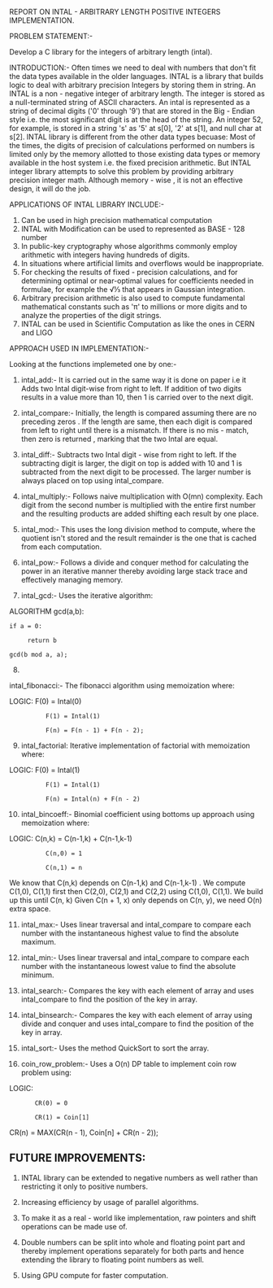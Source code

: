 REPORT ON INTAL - ARBITRARY LENGTH POSITIVE INTEGERS IMPLEMENTATION.

PROBLEM STATEMENT:-  

Develop a C library for the integers of arbitrary length (intal).

INTRODUCTION:- 
Often times we need to deal with numbers that don't fit the data types available in the older languages.
INTAL is a library that builds logic to deal with arbitrary precision Integers by storing them in string.
An INTAL is a non - negative integer of arbitrary length. The integer is stored as a null-terminated string of ASCII characters. An intal is represented as a string of decimal digits ('0' through '9') that are stored in the Big - Endian style i.e. the most significant digit is at the head of the string. 
An integer 52, for example, is stored in a string 's' as '5' at s[0], '2' at s[1], and null char at s[2].
INTAL library is different from the other data types becuase:  Most of the times, the digits of precision of calculations performed on numbers is limited only by the memory allotted to those existing data types or memory available in the host system i.e. the fixed precision arithmetic. But INTAL integer library attempts to solve this problem by providing arbitrary precision integer math.
Although memory - wise , it is not an effective design, it will do the job.

APPLICATIONS OF INTAL LIBRARY INCLUDE:- 

1) Can be used in high precision mathematical computation
2) INTAL with Modification can be used to represented as BASE - 128 number
3) In public-key cryptography whose algorithms commonly employ arithmetic with integers having hundreds of digits.
4) In situations where artificial limits and overflows would be inappropriate.
5) For checking the results of fixed - precision calculations, and for determining optimal or near-optimal values for coefficients needed in formulae, for example the √⅓ that appears in Gaussian integration.
6) Arbitrary precision arithmetic is also used to compute fundamental mathematical constants such as 'π' to millions or more digits and to analyze the properties of the digit strings.
7) INTAL can be used in Scientific Computation as like the ones in CERN and LIGO

APPROACH USED IN IMPLEMENTATION:- 


Looking at the functions implemeted one by one:- 

1) intal_add:- It is carried out in the same way it is done on paper i.e it Adds two Intal digit-wise from right to left. If addition of two digits results in a value
 more than 10, then 1 is carried over to the next digit.

2) intal_compare:- Initially, the length is compared assuming there are no preceding zeros . If the length are same, 
then each digit is compared from left to right until there is a  mismatch. If there is no mis - match, then zero is returned , 
marking that the two Intal are equal.

3) intal_diff:- Subtracts two Intal digit - wise from right to left. If the subtracting digit is larger, the
 digit on top is added with 10 and 1 is subtracted from the next digit to be processed. The larger number 
is always placed on top using intal_compare. 

4) intal_multiply:- Follows naive multiplication with O(mn) complexity. Each digit from the second number is
 multiplied with the entire first number and the resulting products are added shifting each result by one 
place.

5) intal_mod:- This uses the long division method to compute, where the quotient isn't stored and the result 
remainder is the one that is cached from each computation.

6) intal_pow:- Follows a divide and conquer method for calculating the power in an iterative manner thereby avoiding large stack trace and effectively managing memory.

7) intal_gcd:- Uses the iterative algorithm:
 
ALGORITHM gcd(a,b):
    
	if a = 0:
      
	     return b
    
	gcd(b mod a, a);


8) 
intal_fibonacci:- The fibonacci algorithm using memoization where:

LOGIC:
  F(0) = Intal(0)
  
              F(1) = Intal(1)
 
              F(n) = F(n - 1) + F(n - 2);

9) intal_factorial: Iterative implementation of factorial with memoization where:

LOGIC:
  F(0) = Intal(1)
  
              F(1) = Intal(1)
  
              F(n) = Intal(n) + F(n - 2)

10) intal_bincoeff:- Binomial coefficient using bottoms up approach using memoization where:

LOGIC:
  C(n,k) = C(n-1,k) + C(n-1,k-1)
  
              C(n,0) = 1
  
              C(n,1) = n
  
We know that C(n,k) depends on C(n-1,k) and C(n-1,k-1)
.  We compute C(1,0), C(1,1) first then C(2,0), C(2,1) and C(2,2) using
  C(1,0), C(1,1). We build up this until C(n, k)
  Given C(n + 1, x) only depends on C(n, y), we need O(n) extra space.

11) intal_max:- Uses linear traversal and intal_compare to compare each number with the instantaneous 
highest value to find the absolute maximum.

12) intal_min:- Uses linear traversal and intal_compare to compare each number with the instantaneous 
lowest value to find the absolute minimum.

13) intal_search:- Compares the key with each element of array and uses intal_compare to find 
the position of the key in array.

14) intal_binsearch:- Compares the key with each element of array using divide and conquer
 and uses intal_compare to find the position of the key in array.

15) intal_sort:- Uses the method QuickSort to sort the array.

16) coin_row_problem:- Uses a O(n) DP table to implement coin row problem using:

LOGIC:
 
           CR(0) = 0

           CR(1) = Coin[1]
           
CR(n) = MAX(CR(n - 1), Coin[n] + CR(n - 2));


FUTURE IMPROVEMENTS:
-

1) INTAL library can be extended to negative numbers as well rather than restricting it only to positive numbers.
2) Increasing efficiency by usage of parallel algorithms.

3) To make it as a real - world like implementation, raw pointers and shift operations can be made use of.

4) Double numbers can be split into whole and floating point part and thereby implement operations separately for both parts and hence extending the library to floating point numbers
 as well.
5) Using GPU compute for faster computation.
